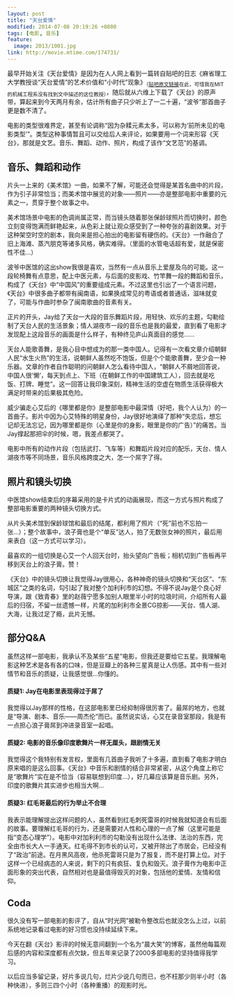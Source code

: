 ```yaml
---
layout: post
title: "天台爱情"
modified: 2014-07-08 20:19:26 +0800
tags: [电影, 音乐]
feature:
  image: 2013/1001.jpg
link: http://movie.mtime.com/174731/
---
```


最早开始关注《天台爱情》是因为在人人网上看到一篇转自贴吧的日志《麻省理工大学教授谈“天台爱情”的艺术价值和“小时代”现象》<sub>（[贴吧原文链接](http://tieba.baidu.com/p/2468295766)在此，可惜我在MIT的机械工程系没有找到文中描述的这位教授）</sub>，随后就从六维上下载了《天台》的原声带，算起来到今天两月有余，估计所有曲子只少听上了一二十遍，“波爷”那首曲子更是数不清了。

电影的类型很难界定，甚至有论调称“因为杂糅元素太多，可以称为‘前所未见的电影类型’”。类型这种事情暂且可以交给后人来评论，如果要用一个词来形容《天台》，那就是文艺。音乐、舞蹈、动作、照片，构成了该作“文艺范”的基调。

## 音乐、舞蹈和动作

片头一上来的《美术馆》一曲，如果不了解，可能还会觉得是某首名曲中的片段，作为引子非常恰当；而美术馆中展览的对象——照片——亦是整部电影中重要的元素之一，贯穿于整个故事之中。

美术馆场景中电影的色调尚属正常，而当镜头随着那张保龄球照片而切换时，颜色立刻变得饱满而鲜艳起来，从色彩上就让观众感受到了一种夸张的喜剧效果。对于这种架空时空的剧本，我向来是担心拍出的电影留有硬伤的。《天台》一作融合了旧上海滩、蒸汽朋克等诸多风格，确实难得。（里面的水管电话超有爱，就是保密性不佳...）

波爷中医馆的这出show我很是喜欢，当然有一点从音乐上爱屋及乌的可能。这一段轮椅舞有点意思，配上中医元素，与后面的皮影戏、竹竿舞一段的舞蹈和音乐，构成了《天台》中“中国风”的重要组成元素。不过这里也引出了一个语言问题，《天台》中很多曲子都带有闽南语，如果换成常见的粤语或者普通话，滋味就变了，可能与作曲时参杂了闽南歌曲的音素有关。

正片的开头，Jay给了天台一大段的音乐舞蹈片段，用轻快、欢乐的主题，勾勒绘制了天台人民的生活景象；情人湖夜市一段的音乐也是我的最爱，直到看了电影才发现配上这段音乐的画面是什么样子，有种终见庐山真面目的感觉……

天台人能歌善舞，是我心目中想成为的那一类中国人。记得有一次看文章介绍朝鲜人民“水生火热”的生活，说朝鲜人虽然吃不饱饭，但是个个能歌善舞，至少会一种乐器。文章的作者自作聪明的问朝鲜人怎么看待中国人，“朝鲜人不屑地回答说，中国人很‘懒’，每天到点上、下班（在朝鲜工作的中国建筑工人），回去就是吃饭、打牌、睡觉”。这一回答让我印象深刻，精神生活的空虚在物质生活获得极大满足时带来的后果极其危险。

威少骗走心艾后的《哪里都是你》是整部电影中最深情（好吧，我个人认为）的一首曲子。影片中因为心艾特殊的明星身份，Jay很好地演绎了那种“失恋后，想忘记却无法忘记，因为哪里都是你（心里是你的身影，眼里是你的广告）”的痛苦。当Jay撑起那把伞的时候，嗯，我差点都哭了。

电影中所有的动作片段（包括武打、飞车等）和舞蹈片段对应的配乐，天台、情人湖夜市等不同场景，音乐风格跨度之大，怎一个屌字了得。

## 照片和镜头切换

中医馆show结束后的序幕采用的是卡片式的动画展现，而这一方式与照片构成了整部电影重要的两种镜头切换方式。

从片头美术馆到保龄球馆和最后的结尾，都利用了照片（“死”前也不忘拍一张...）；整个故事中，浪子膏也是个“单反”达人，拍了无数张女神的照片，最后用来表白（这一方式可以学习）。

最喜欢的一组切换是心艾一个人回天台时，抬头望向广告板；相机切到广告板再平移到天台上的浪子膏。赞！

《天台》中的镜头切换让我觉得Jay很用心，各种神奇的镜头切换和“天台区”、“东城区”之类的名词，勾引起了我对整个加利利市的幻想。不得不说Jay是个良心好导演，跟《致青春》里的赵薇宁愿多加别人眼里半小时的垃圾时间，介绍所有人最后的归宿，不留一丝遗憾一样，片尾的加利利市全景CG掠影——天台、情人湖、大海，让我过足了瘾，此片无憾。

## 部分Q&A

虽然这样一部电影，我承认不及某些“五星”电影，但我还是要给它五星。我理解电影这种艺术是各有各的口味，但是豆瓣上的各种三星真是让人伤感。其中有一些对情节和音乐的质疑，让我感觉很...你懂的。

#### 质疑1: Jay在电影里表现得过于屌了

我觉得以Jay那样的性格，在这部电影里已经抑制得很厉害了。最屌的地方，也就是“导演、剧本、音乐——周杰伦”而已。虽然说实话，心艾在录音室那段，我是有一点担心浪子膏屌到冲进录音室一起唱。

#### 质疑2: 电影的音乐像印度歌舞片一样无厘头，跟剧情无关

我觉得这个我特别有发言权，里面有几首曲子我听了十多遍，直到看了电影才明白原来唱的是这么回事。《天台》中音乐和剧情的结合非常紧密，从这个角度上称它是“歌舞片”实在是不恰当（容易联想到印度...），好几幕应该算是音乐剧。另外，印度的歌舞片其实进步也相当大啊...

#### 质疑3: 红毛哥最后的行为举止不合理

我表示能理解提出这样问题的人，虽然看到红毛刺死雷哥的时候我就知道会有后面的故事。要理解红毛哥的行为，还是需要对人性和心理的一点了解（这里可能是指“变态心理学”）。电影中对加利利市的勾勒没有出现什么法律、法治的东西，完全由市长大人一手通天。红毛得不到市长的认可，又被开除出了市居会，已经没有了“政治”前途。在月黑风高夜，他杀死雷哥只是为了报复，而不是打算上位。对于这样一个已经病态的人来说，剩下的只有疯狂、复仇和毁灭。浪子膏作为电影中正面形象的突出代表，自然相对也是最值得毁灭的对象，包括他的爱情、友情和信仰。

## Coda

很久没有写一部电影的影评了，自从“时光网”被勒令整改后也就没怎么上过，以前系统地记录看过电影的好习惯也没持续延续下来。

今天在翻《天台》影评的时候无意间翻到一个名为“晨大笑”的博客，虽然他每篇观后感的内容和深度都有点欠缺，但五年来记录了2000多部电影的坚持值得我学习。

以后应当多留记录，好片多说几句，烂片少说几句而已，也不枉那少则半小时（各种快进），多则三四个小时（各种重播）的观影时光。
